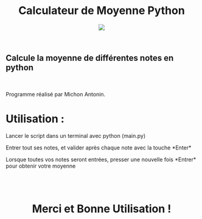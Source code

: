 
<h1 align="center">Calculateur de Moyenne Python</h1>
<p align="center"> <img src="https://github.com/AntoninMichon/moyenne/blob/main/img/python.png"/> </p>
<br>
<h2>Calcule la moyenne de différentes notes en python</h2>
<br>
<p>Programme réalisé par Michon Antonin.</p>

# Utilisation :

<p>Lancer le script dans un terminal avec python (main.py)</p>
<p>Entrer tout ses notes, et valider après chaque note avec la touche *Enter*</p>
<p>Lorsque toutes vos notes seront entrées, presser une nouvelle fois *Entrer* pour obtenir votre moyenne</p>
<br>
<br>
<h1 align="center">Merci et Bonne Utilisation !</h1>